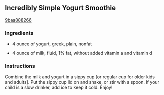 ## Incredibly Simple Yogurt Smoothie

[9baa888266](http://www.food.com/recipe/incredibly-simple-yogurt-smoothie-190523)

### Ingredients

 - 4 ounce of yogurt, greek, plain, nonfat

 - 4 ounce of milk, fluid, 1% fat, without added vitamin a and vitamin d

### Instructions

Combine the milk and yogurt in a sippy cup [or regular cup for older kids and adults]. Put the sippy cup lid on and shake, or stir with a spoon. If your child is a slow drinker, add ice to keep it cold. Enjoy!